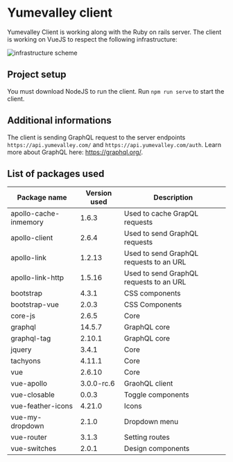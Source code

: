 # Yumevalley client

Yumevalley Client is working along with the Ruby on rails server. The client is working on VueJS to respect the following infrastructure:

![infrastructure scheme](https://cdn.discordapp.com/attachments/530053167988211718/595954346487709696/YumeValley_infra.jpg)

## Project setup
You must download NodeJS to run the client. Run ```npm run serve``` to start the client.

## Additional informations
The client is sending GraphQL request to the server endpoints ```https://api.yumevalley.com/``` and ```https://api.yumevalley.com/auth```.
Learn more about GraphQL here: https://graphql.org/.

## List of packages used
|    Package name     |Version used|               Description              |
|---------------------|------------|----------------------------------------|
|apollo-cache-inmemory| 1.6.3      |Used to cache GrapQL requests           |
|apollo-client        | 2.6.4      |Used to send GraphQL requests           |
|apollo-link          | 1.2.13     |Used to send GraphQL requests to an URL |
|apollo-link-http     | 1.5.16     |Used to send GraphQL requests to an URL |
|bootstrap            | 4.3.1      |CSS components                          |
|bootstrap-vue        | 2.0.3      |CSS Components                          |
|core-js              | 2.6.5      |Core                                    |
|graphql              | 14.5.7     |GraphQL core                            |
|graphql-tag          | 2.10.1     |GraphQL core                            |
|jquery               | 3.4.1      |Core                                    |
|tachyons             | 4.11.1     |Core                                    |
|vue                  | 2.6.10     |Core                                    |
|vue-apollo           | 3.0.0-rc.6 |GraohQL client                          |
|vue-closable         | 0.0.3      |Toggle components                       |
|vue-feather-icons    | 4.21.0     |Icons                                   |
|vue-my-dropdown      | 2.1.0      |Dropdown menu                           |
|vue-router           | 3.1.3      |Setting routes                          |
|vue-switches         | 2.0.1      |Design components                       |
